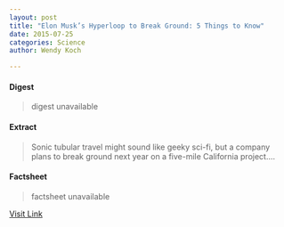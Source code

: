 ```yaml
---
layout: post
title: "Elon Musk’s Hyperloop to Break Ground: 5 Things to Know"
date: 2015-07-25
categories: Science
author: Wendy Koch

---
```



#### Digest
>digest unavailable

#### Extract
>Sonic tubular travel might sound like geeky sci-fi, but a company plans to break ground next year on a five-mile California project....

#### Factsheet
>factsheet unavailable

[Visit Link](http://news.nationalgeographic.com/energy/2015/06/150602-Musk-sonic-hyperloop-gets-California-stretch/)


